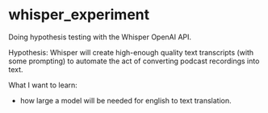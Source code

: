 # whisper_experiment
Doing hypothesis testing with the Whisper OpenAI API.

Hypothesis: Whisper will create high-enough quality text transcripts (with some prompting) to automate the act of converting podcast recordings into text.

What I want to learn:
* how large a model will be needed for english to text translation.
  

